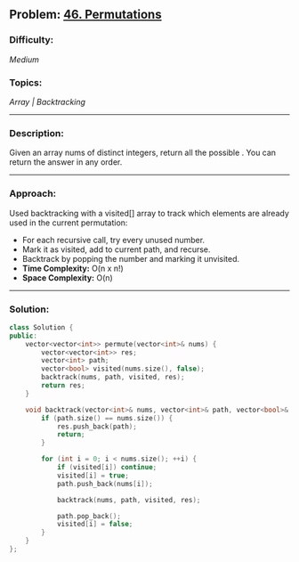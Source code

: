 ## Problem: [46. Permutations](https://leetcode.com/problems/permutations/)

### Difficulty:
*Medium*

### Topics:
*Array | Backtracking*

---

### Description:
Given an array nums of distinct integers, return all the possible . You can return the answer in any order.

---

### Approach:
Used backtracking with a visited[] array to track which elements are already used in the current permutation:
- For each recursive call, try every unused number.
- Mark it as visited, add to current path, and recurse.
- Backtrack by popping the number and marking it unvisited.
- **Time Complexity:** O(n x n!)
- **Space Complexity:** O(n)

---

### Solution:
```cpp
class Solution {
public:
    vector<vector<int>> permute(vector<int>& nums) {
        vector<vector<int>> res;
        vector<int> path;
        vector<bool> visited(nums.size(), false);
        backtrack(nums, path, visited, res);
        return res;
    }

    void backtrack(vector<int>& nums, vector<int>& path, vector<bool>& visited, vector<vector<int>>& res) {
        if (path.size() == nums.size()) {
            res.push_back(path);
            return;
        }

        for (int i = 0; i < nums.size(); ++i) {
            if (visited[i]) continue;
            visited[i] = true;
            path.push_back(nums[i]);

            backtrack(nums, path, visited, res);

            path.pop_back();
            visited[i] = false;
        }
    }
};
```
